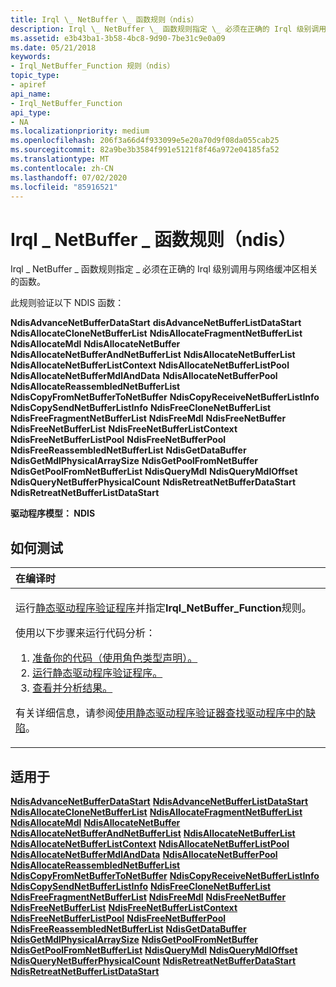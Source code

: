 ```yaml
---
title: Irql \_ NetBuffer \_ 函数规则（ndis）
description: Irql \_ NetBuffer \_ 函数规则指定 \_ 必须在正确的 Irql 级别调用与网络缓冲区相关的函数。
ms.assetid: e3b43ba1-3b58-4bc8-9d90-7be31c9e0a09
ms.date: 05/21/2018
keywords:
- Irql_NetBuffer_Function 规则（ndis）
topic_type:
- apiref
api_name:
- Irql_NetBuffer_Function
api_type:
- NA
ms.localizationpriority: medium
ms.openlocfilehash: 206f3a66d4f933099e5e20a70d9f08da055cab25
ms.sourcegitcommit: 82a9be3b3584f991e5121f8f46a972e04185fa52
ms.translationtype: MT
ms.contentlocale: zh-CN
ms.lasthandoff: 07/02/2020
ms.locfileid: "85916521"
---
```

# <a name="irql_netbuffer_function-rule-ndis"></a>Irql \_ NetBuffer \_ 函数规则（ndis）


Irql \_ NetBuffer \_ 函数规则指定 \_ 必须在正确的 Irql 级别调用与网络缓冲区相关的函数。

此规则验证以下 NDIS 函数：

**NdisAdvanceNetBufferDataStart** 
**disAdvanceNetBufferListDataStart** 
**NdisAllocateCloneNetBufferList** 
**NdisAllocateFragmentNetBufferList** 
**NdisAllocateMdl** 
**NdisAllocateNetBuffer** 
**NdisAllocateNetBufferAndNetBufferList** 
**NdisAllocateNetBufferList** 
**NdisAllocateNetBufferListContext** 
**NdisAllocateNetBufferListPool** 
**NdisAllocateNetBufferMdlAndData** 
**NdisAllocateNetBufferPool** 
**NdisAllocateReassembledNetBufferList** 
**NdisCopyFromNetBufferToNetBuffer** 
**NdisCopyReceiveNetBufferListInfo** 
**NdisCopySendNetBufferListInfo** 
**NdisFreeCloneNetBufferList** 
**NdisFreeFragmentNetBufferList** 
**NdisFreeMdl** 
**NdisFreeNetBuffer** 
**NdisFreeNetBufferList** 
**NdisFreeNetBufferListContext** 
**NdisFreeNetBufferListPool** 
**NdisFreeNetBufferPool** 
**NdisFreeReassembledNetBufferList** 
**NdisGetDataBuffer** 
**NdisGetMdlPhysicalArraySize** 
**NdisGetPoolFromNetBuffer** 
**NdisGetPoolFromNetBufferList** 
**NdisQueryMdl** 
**NdisQueryMdlOffset** 
**NdisQueryNetBufferPhysicalCount** 
**NdisRetreatNetBufferDataStart** 
**NdisRetreatNetBufferListDataStart**

**驱动程序模型： NDIS**

<a name="how-to-test"></a>如何测试
-----------

<table>
<colgroup>
<col width="100%" />
</colgroup>
<thead>
<tr class="header">
<th align="left">在编译时</th>
</tr>
</thead>
<tbody>
<tr class="odd">
<td align="left"><p>运行<a href="https://docs.microsoft.com/windows-hardware/drivers/devtest/static-driver-verifier" data-raw-source="[Static Driver Verifier](https://docs.microsoft.com/windows-hardware/drivers/devtest/static-driver-verifier)">静态驱动程序验证程序</a>并指定<strong>Irql_NetBuffer_Function</strong>规则。</p>
使用以下步骤来运行代码分析：
<ol>
<li><a href="https://docs.microsoft.com/windows-hardware/drivers/devtest/using-static-driver-verifier-to-find-defects-in-drivers#preparing-your-source-code" data-raw-source="[Prepare your code (use role type declarations).](https://docs.microsoft.com/windows-hardware/drivers/devtest/using-static-driver-verifier-to-find-defects-in-drivers#preparing-your-source-code)">准备你的代码（使用角色类型声明）。</a></li>
<li><a href="https://docs.microsoft.com/windows-hardware/drivers/devtest/using-static-driver-verifier-to-find-defects-in-drivers#running-static-driver-verifier" data-raw-source="[Run Static Driver Verifier.](https://docs.microsoft.com/windows-hardware/drivers/devtest/using-static-driver-verifier-to-find-defects-in-drivers#running-static-driver-verifier)">运行静态驱动程序验证程序。</a></li>
<li><a href="https://docs.microsoft.com/windows-hardware/drivers/devtest/using-static-driver-verifier-to-find-defects-in-drivers#viewing-and-analyzing-the-results" data-raw-source="[View and analyze the results.](https://docs.microsoft.com/windows-hardware/drivers/devtest/using-static-driver-verifier-to-find-defects-in-drivers#viewing-and-analyzing-the-results)">查看并分析结果。</a></li>
</ol>
<p>有关详细信息，请参阅<a href="https://docs.microsoft.com/windows-hardware/drivers/devtest/using-static-driver-verifier-to-find-defects-in-drivers" data-raw-source="[Using Static Driver Verifier to Find Defects in Drivers](https://docs.microsoft.com/windows-hardware/drivers/devtest/using-static-driver-verifier-to-find-defects-in-drivers)">使用静态驱动程序验证器查找驱动程序中的缺陷</a>。</p></td>
</tr>
</tbody>
</table>

<a name="applies-to"></a>适用于
----------

[**NdisAdvanceNetBufferDataStart**](https://docs.microsoft.com/windows-hardware/drivers/ddi/ndis/nf-ndis-ndisadvancenetbufferdatastart) 
[**NdisAdvanceNetBufferListDataStart**](https://docs.microsoft.com/windows-hardware/drivers/ddi/ndis/nf-ndis-ndisadvancenetbufferlistdatastart) 
[**NdisAllocateCloneNetBufferList**](https://docs.microsoft.com/windows-hardware/drivers/ddi/ndis/nf-ndis-ndisallocateclonenetbufferlist) 
[**NdisAllocateFragmentNetBufferList**](https://docs.microsoft.com/windows-hardware/drivers/ddi/ndis/nf-ndis-ndisallocatefragmentnetbufferlist) 
[**NdisAllocateMdl**](https://docs.microsoft.com/windows-hardware/drivers/ddi/ndis/nf-ndis-ndisallocatemdl) 
[**NdisAllocateNetBuffer**](https://docs.microsoft.com/windows-hardware/drivers/ddi/ndis/nf-ndis-ndisallocatenetbuffer) 
[**NdisAllocateNetBufferAndNetBufferList**](https://docs.microsoft.com/windows-hardware/drivers/ddi/ndis/nf-ndis-ndisallocatenetbufferandnetbufferlist) 
[**NdisAllocateNetBufferList**](https://docs.microsoft.com/windows-hardware/drivers/ddi/ndis/nf-ndis-ndisallocatenetbufferlist) 
[**NdisAllocateNetBufferListContext**](https://docs.microsoft.com/windows-hardware/drivers/ddi/ndis/nf-ndis-ndisallocatenetbufferlistcontext) 
[**NdisAllocateNetBufferListPool**](https://docs.microsoft.com/windows-hardware/drivers/ddi/ndis/nf-ndis-ndisallocatenetbufferlistpool) 
[**NdisAllocateNetBufferMdlAndData**](https://docs.microsoft.com/windows-hardware/drivers/ddi/ndis/nf-ndis-ndisallocatenetbuffermdlanddata) 
[**NdisAllocateNetBufferPool**](https://docs.microsoft.com/windows-hardware/drivers/ddi/ndis/nf-ndis-ndisallocatenetbufferpool) 
[**NdisAllocateReassembledNetBufferList**](https://docs.microsoft.com/windows-hardware/drivers/ddi/ndis/nf-ndis-ndisallocatereassemblednetbufferlist) 
[**NdisCopyFromNetBufferToNetBuffer**](https://docs.microsoft.com/windows-hardware/drivers/ddi/ndis/nf-ndis-ndiscopyfromnetbuffertonetbuffer) 
[**NdisCopyReceiveNetBufferListInfo**](https://docs.microsoft.com/windows-hardware/drivers/ddi/ndis/nf-ndis-ndiscopyreceivenetbufferlistinfo) 
[**NdisCopySendNetBufferListInfo**](https://docs.microsoft.com/windows-hardware/drivers/ddi/ndis/nf-ndis-ndiscopysendnetbufferlistinfo) 
[**NdisFreeCloneNetBufferList**](https://docs.microsoft.com/windows-hardware/drivers/ddi/ndis/nf-ndis-ndisfreeclonenetbufferlist) 
[**NdisFreeFragmentNetBufferList**](https://docs.microsoft.com/windows-hardware/drivers/ddi/ndis/nf-ndis-ndisfreefragmentnetbufferlist) 
[**NdisFreeMdl**](https://docs.microsoft.com/windows-hardware/drivers/ddi/ndis/nf-ndis-ndisfreemdl) 
[**NdisFreeNetBuffer**](https://docs.microsoft.com/windows-hardware/drivers/ddi/ndis/nf-ndis-ndisfreenetbuffer) 
[**NdisFreeNetBufferList**](https://docs.microsoft.com/windows-hardware/drivers/ddi/ndis/nf-ndis-ndisfreenetbufferlist) 
[**NdisFreeNetBufferListContext**](https://docs.microsoft.com/windows-hardware/drivers/ddi/ndis/nf-ndis-ndisfreenetbufferlistcontext) 
[**NdisFreeNetBufferListPool**](https://docs.microsoft.com/windows-hardware/drivers/ddi/ndis/nf-ndis-ndisfreenetbufferlistpool) 
[**NdisFreeNetBufferPool**](https://docs.microsoft.com/windows-hardware/drivers/ddi/ndis/nf-ndis-ndisfreenetbufferpool) 
[**NdisFreeReassembledNetBufferList**](https://docs.microsoft.com/windows-hardware/drivers/ddi/ndis/nf-ndis-ndisfreereassemblednetbufferlist) 
[**NdisGetDataBuffer**](https://docs.microsoft.com/windows-hardware/drivers/ddi/ndis/nf-ndis-ndisgetdatabuffer) 
[**NdisGetMdlPhysicalArraySize**](https://docs.microsoft.com/windows-hardware/drivers/network/ndisgetmdlphysicalarraysize) 
[**NdisGetPoolFromNetBuffer**](https://docs.microsoft.com/windows-hardware/drivers/ddi/ndis/nf-ndis-ndisgetpoolfromnetbuffer) 
[**NdisGetPoolFromNetBufferList**](https://docs.microsoft.com/windows-hardware/drivers/ddi/ndis/nf-ndis-ndisgetpoolfromnetbufferlist) 
[**NdisQueryMdl**](https://docs.microsoft.com/windows-hardware/drivers/network/ndisquerymdl) 
[**NdisQueryMdlOffset**](https://docs.microsoft.com/windows-hardware/drivers/network/ndisquerymdloffset) 
[**NdisQueryNetBufferPhysicalCount**](https://docs.microsoft.com/windows-hardware/drivers/ddi/ndis/nf-ndis-ndisquerynetbufferphysicalcount) 
[**NdisRetreatNetBufferDataStart**](https://docs.microsoft.com/windows-hardware/drivers/ddi/ndis/nf-ndis-ndisretreatnetbufferdatastart) 
[**NdisRetreatNetBufferListDataStart**](https://docs.microsoft.com/windows-hardware/drivers/ddi/ndis/nf-ndis-ndisretreatnetbufferlistdatastart)








